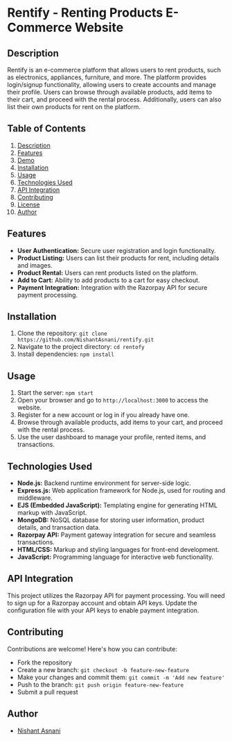 # Rentify - Renting Products E-Commerce Website

## Description
Rentify is an e-commerce platform that allows users to rent products, such as electronics, appliances, furniture, and more. The platform provides login/signup functionality, allowing users to create accounts and manage their profile. Users can browse through available products, add items to their cart, and proceed with the rental process. Additionally, users can also list their own products for rent on the platform.

## Table of Contents
1. [Description](#description)
2. [Features](#features)
3. [Demo](#demo)
4. [Installation](#installation)
5. [Usage](#usage)
6. [Technologies Used](#technologies-used)
7. [API Integration](#api-integration)
8. [Contributing](#contributing)
9. [License](#license)
10. [Author](#author)

## Features
- **User Authentication:** Secure user registration and login functionality.
- **Product Listing:** Users can list their products for rent, including details and images.
- **Product Rental:** Users can rent products listed on the platform.
- **Add to Cart:** Ability to add products to a cart for easy checkout.
- **Payment Integration:** Integration with the Razorpay API for secure payment processing.




## Installation
1. Clone the repository: `git clone https://github.com/NishantAsnani/rentify.git`
2. Navigate to the project directory: `cd rentofy`
3. Install dependencies: `npm install`

## Usage
1. Start the server: `npm start`
2. Open your browser and go to `http://localhost:3000` to access the website.
3. Register for a new account or log in if you already have one.
4. Browse through available products, add items to your cart, and proceed with the rental process.
5. Use the user dashboard to manage your profile, rented items, and transactions.

## Technologies Used
- **Node.js:** Backend runtime environment for server-side logic.
- **Express.js:** Web application framework for Node.js, used for routing and middleware.
- **EJS (Embedded JavaScript):** Templating engine for generating HTML markup with JavaScript.
- **MongoDB:** NoSQL database for storing user information, product details, and transaction data.
- **Razorpay API:** Payment gateway integration for secure and seamless transactions.
- **HTML/CSS:** Markup and styling languages for front-end development.
- **JavaScript:** Programming language for interactive web functionality.

## API Integration
This project utilizes the Razorpay API for payment processing. You will need to sign up for a Razorpay account and obtain API keys. Update the configuration file with your API keys to enable payment integration.

## Contributing
Contributions are welcome! Here's how you can contribute:
- Fork the repository
- Create a new branch: `git checkout -b feature-new-feature`
- Make your changes and commit them: `git commit -m 'Add new feature'`
- Push to the branch: `git push origin feature-new-feature`
- Submit a pull request



## Author
- [Nishant Asnani](https://github.com/NishantAsnani)
